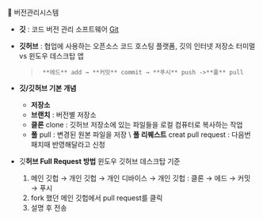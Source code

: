 📌 버전관리시스템
-   **깃** : 코드 버전 관리 소프트웨어
    [Git](https://git-scm.com/)
-   **깃허브** : 협업에 사용하는 오픈소스 코드 호스팅 플랫폼, 깃의 인터넷 저장소
    터미멀 vs 윈도우 데스크탑 앱
	>      **에드** add → **커밋** commit → **푸시** push ->**풀** pull 

-   **깃/깃허브 기본 개념**
    -   **저장소**
    -   **브랜치** : 버전별 저장소
    -   **클론** clone : 깃허브 저장소에 있는 파일들을 로컬 컴퓨터로 복사하는 작업
    -   **풀** pull : 변경된 원본 파일을 저장 \ **풀 리퀘스트** creat pull request : 다음번 패치때 반영해달라고 신청
  - 깃**허브 Full Request 방법**
		윈도우 깃허브 데스크탑 기준
	1.  메인 깃헙 → 개인 깃헙 → 개인 디바이스 → 개인 깃헙 : 클론 → 에드 → 커밋 → 푸시
	2.  fork 했던 메인 깃헙에서 pull request를 클릭
	3.  설명 후 전송 